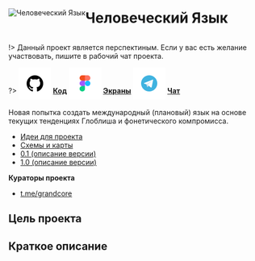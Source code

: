 <div style="display:flex; flex-direction: row;align-items: center;">
<div> <img width="150"  height="auto" src="logo-lingohumano.png" alt="Человеческий Язык"></div>
<div>
<h1>Человеческий Язык</h1>
</div>
</div>

!> Данный проект является перспектиным. Если у вас есть желание участвовать, пишите в рабочий чат проекта.

?> <span style="vertical-align: -12px">![github](../../_media/icon-github.png ":size=32")</span> [**Код**](https://github.com/grandcore/lingohumano")
<span style="vertical-align: -12px">![figma](../../_media/icon-figma.png ":size=32")</span> [**Экраны**](https://www.figma.com/file/NlikNEJQHliYlxI3MHhiSW/Share?node-id=9473%3A3)
<span style="vertical-align: -12px">![telegram](../../_media/icon-telegram.png ":size=32")</span> [**Чат**](https://t.me/joinchat/FsYnmawRwjAsESKH)

Новая попытка создать международный (плановый) язык на основе текущих тенденциях Глоблиша и фонетического компромисса.

- [Идеи для проекта](ru/3.1-lingohumano/lingohumano-ideas.md)
- [Схемы и карты](ru/3.1-lingohumano/lingohumano-map.drawio ":ignore")
- [0.1 (описание версии)](ru/3.1-lingohumano/lingohumano-v0.1.md)
- [1.0 (описание версии)](ru/3.1-lingohumano/lingohumano-v1.0.md)

**Кураторы проекта**

- [t.me/grandcore](https://t.me/grandcore)

## Цель проекта

## Краткое описание

